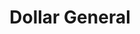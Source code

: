 ---
title: "Dollar General"
url: /mansfield/dollar-general-springmill-street/
shop: variety store
---